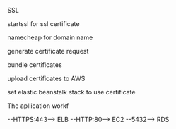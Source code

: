 SSL

startssl for ssl certificate

namecheap for domain name

generate certificate request

bundle certificates

upload certificates to AWS

set elastic beanstalk stack to use certificate


The apllication workf

--HTTPS:443--> ELB --HTTP:80--> EC2 --5432--> RDS
